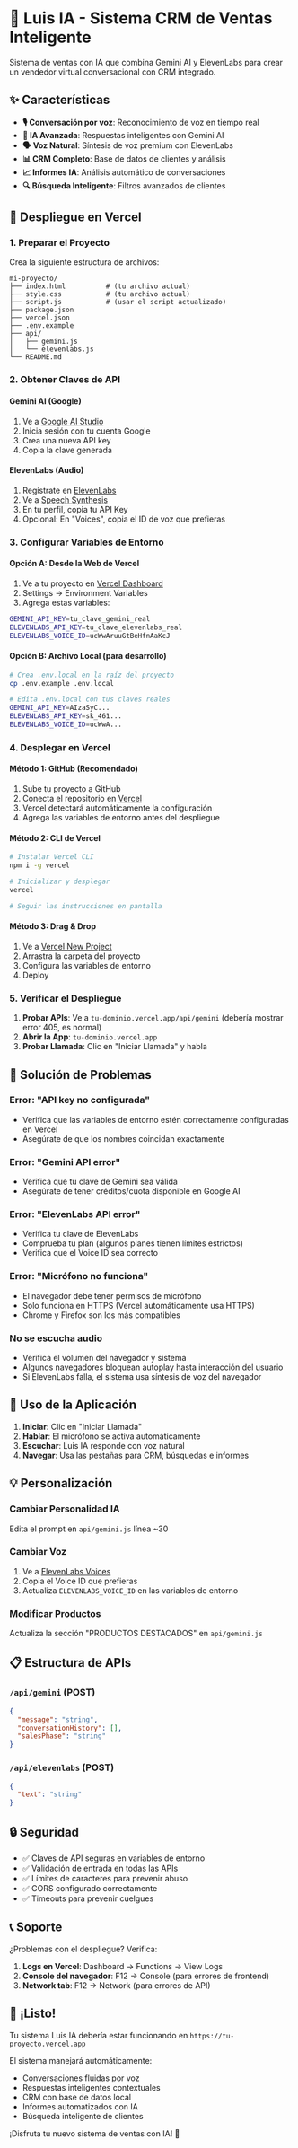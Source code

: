 # 🤖 Luis IA - Sistema CRM de Ventas Inteligente

Sistema de ventas con IA que combina Gemini AI y ElevenLabs para crear un vendedor virtual conversacional con CRM integrado.

## ✨ Características

- **🎙️ Conversación por voz**: Reconocimiento de voz en tiempo real
- **🧠 IA Avanzada**: Respuestas inteligentes con Gemini AI
- **🗣️ Voz Natural**: Síntesis de voz premium con ElevenLabs
- **📊 CRM Completo**: Base de datos de clientes y análisis
- **📈 Informes IA**: Análisis automático de conversaciones
- **🔍 Búsqueda Inteligente**: Filtros avanzados de clientes

## 🚀 Despliegue en Vercel

### 1. Preparar el Proyecto

Crea la siguiente estructura de archivos:

```
mi-proyecto/
├── index.html          # (tu archivo actual)
├── style.css           # (tu archivo actual)
├── script.js           # (usar el script actualizado)
├── package.json
├── vercel.json
├── .env.example
├── api/
│   ├── gemini.js
│   └── elevenlabs.js
└── README.md
```

### 2. Obtener Claves de API

#### **Gemini AI (Google)**
1. Ve a [Google AI Studio](https://makersuite.google.com/app/apikey)
2. Inicia sesión con tu cuenta Google
3. Crea una nueva API key
4. Copia la clave generada

#### **ElevenLabs (Audio)**
1. Regístrate en [ElevenLabs](https://elevenlabs.io/)
2. Ve a [Speech Synthesis](https://elevenlabs.io/app/speech-synthesis)
3. En tu perfil, copia tu API Key
4. Opcional: En "Voices", copia el ID de voz que prefieras

### 3. Configurar Variables de Entorno

#### **Opción A: Desde la Web de Vercel**
1. Ve a tu proyecto en [Vercel Dashboard](https://vercel.com/dashboard)
2. Settings → Environment Variables
3. Agrega estas variables:

```bash
GEMINI_API_KEY=tu_clave_gemini_real
ELEVENLABS_API_KEY=tu_clave_elevenlabs_real
ELEVENLABS_VOICE_ID=ucWwAruuGtBeHfnAaKcJ
```

#### **Opción B: Archivo Local (para desarrollo)**
```bash
# Crea .env.local en la raíz del proyecto
cp .env.example .env.local

# Edita .env.local con tus claves reales
GEMINI_API_KEY=AIzaSyC...
ELEVENLABS_API_KEY=sk_461...
ELEVENLABS_VOICE_ID=ucWwA...
```

### 4. Desplegar en Vercel

#### **Método 1: GitHub (Recomendado)**
1. Sube tu proyecto a GitHub
2. Conecta el repositorio en [Vercel](https://vercel.com/new)
3. Vercel detectará automáticamente la configuración
4. Agrega las variables de entorno antes del despliegue

#### **Método 2: CLI de Vercel**
```bash
# Instalar Vercel CLI
npm i -g vercel

# Inicializar y desplegar
vercel

# Seguir las instrucciones en pantalla
```

#### **Método 3: Drag & Drop**
1. Ve a [Vercel New Project](https://vercel.com/new)
2. Arrastra la carpeta del proyecto
3. Configura las variables de entorno
4. Deploy

### 5. Verificar el Despliegue

1. **Probar APIs**: Ve a `tu-dominio.vercel.app/api/gemini` (debería mostrar error 405, es normal)
2. **Abrir la App**: `tu-dominio.vercel.app`
3. **Probar Llamada**: Clic en "Iniciar Llamada" y habla

## 🔧 Solución de Problemas

### **Error: "API key no configurada"**
- Verifica que las variables de entorno estén correctamente configuradas en Vercel
- Asegúrate de que los nombres coincidan exactamente

### **Error: "Gemini API error"**
- Verifica que tu clave de Gemini sea válida
- Asegúrate de tener créditos/cuota disponible en Google AI

### **Error: "ElevenLabs API error"**  
- Verifica tu clave de ElevenLabs
- Comprueba tu plan (algunos planes tienen límites estrictos)
- Verifica que el Voice ID sea correcto

### **Error: "Micrófono no funciona"**
- El navegador debe tener permisos de micrófono
- Solo funciona en HTTPS (Vercel automáticamente usa HTTPS)
- Chrome y Firefox son los más compatibles

### **No se escucha audio**
- Verifica el volumen del navegador y sistema
- Algunos navegadores bloquean autoplay hasta interacción del usuario
- Si ElevenLabs falla, el sistema usa síntesis de voz del navegador

## 🎯 Uso de la Aplicación

1. **Iniciar**: Clic en "Iniciar Llamada"
2. **Hablar**: El micrófono se activa automáticamente
3. **Escuchar**: Luis IA responde con voz natural
4. **Navegar**: Usa las pestañas para CRM, búsquedas e informes

## 💡 Personalización

### **Cambiar Personalidad IA**
Edita el prompt en `api/gemini.js` línea ~30

### **Cambiar Voz**
1. Ve a [ElevenLabs Voices](https://elevenlabs.io/app/voices)
2. Copia el Voice ID que prefieras  
3. Actualiza `ELEVENLABS_VOICE_ID` en las variables de entorno

### **Modificar Productos**
Actualiza la sección "PRODUCTOS DESTACADOS" en `api/gemini.js`

## 📋 Estructura de APIs

### `/api/gemini` (POST)
```json
{
  "message": "string",
  "conversationHistory": [],
  "salesPhase": "string"
}
```

### `/api/elevenlabs` (POST)
```json
{
  "text": "string"
}
```

## 🔒 Seguridad

- ✅ Claves de API seguras en variables de entorno
- ✅ Validación de entrada en todas las APIs  
- ✅ Límites de caracteres para prevenir abuso
- ✅ CORS configurado correctamente
- ✅ Timeouts para prevenir cuelgues

## 📞 Soporte

¿Problemas con el despliegue? Verifica:

1. **Logs en Vercel**: Dashboard → Functions → View Logs
2. **Console del navegador**: F12 → Console (para errores de frontend)
3. **Network tab**: F12 → Network (para errores de API)

## 🎉 ¡Listo!

Tu sistema Luis IA debería estar funcionando en `https://tu-proyecto.vercel.app`

El sistema manejará automáticamente:
- Conversaciones fluidas por voz
- Respuestas inteligentes contextuales  
- CRM con base de datos local
- Informes automatizados con IA
- Búsqueda inteligente de clientes

¡Disfruta tu nuevo sistema de ventas con IA! 🚀